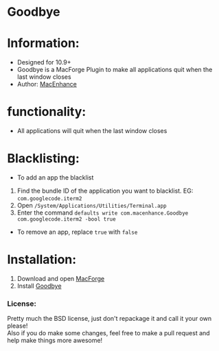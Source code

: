 # Goodbye

# Information:

- Designed for 10.9+   
- Goodbye is a MacForge Plugin to make all applications quit when the last window closes
- Author: [MacEnhance](https://github.com/MacEnhance)

# functionality:

- All applications will quit when the last window closes

# Blacklisting:

- To add an app the blacklist

1. Find the bundle ID of the application you want to blacklist. EG: `com.googlecode.iterm2`
2. Open `/System/Applications/Utilities/Terminal.app`
3. Enter the command `defaults write com.macenhance.Goodbye com.googlecode.iterm2 -bool true`

- To remove an app, replace `true` with `false`

# Installation:

1. Download and open [MacForge](https://github.com/w0lfschild/app_updates/raw/master/MacForge/MacForge.zip)
2. Install [Goodbye](https://www.macenhance.com/mflink?com.macenhance.Goodbye)

### License:
Pretty much the BSD license, just don't repackage it and call it your own please!    
Also if you do make some changes, feel free to make a pull request and help make things more awesome!
